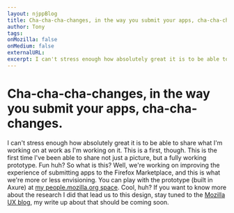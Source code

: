 ```yaml
---
layout: njppBlog
title: Cha-cha-cha-changes, in the way you submit your apps, cha-cha-changes.
author: Tony
tags: 
onMozilla: false
onMedium: false
externalURL: 
excerpt: I can't stress enough how absolutely great it is to be able to share what I'm working on at work as I'm working on it. This is a first, though. This is the first time I've been able to share not just a picture, but a fully working prototype. 
---
```


# Cha-cha-cha-changes, in the way you submit your apps, cha-cha-changes.
 
I can't stress enough how absolutely great it is to be able to share what I'm working on at work as I'm working on it. This is a first, though. This is the first time I've been able to share not just a picture, but a fully working prototype. Fun huh? So what is this? Well, we're working on improving the experience of submitting apps to the Firefox Marketplace, and this is what we're more or less envisioning. You can play with the prototype (built in Axure) at <a href="http://people.mozilla.org/~asantos/devhubSubmission032013/" target="_blank">my people.mozilla.org space</a>. Cool, huh? If you want to know more about the research I did that lead us to this design, stay tuned to the <a href="https://blog.mozilla.org/ux/">Mozilla UX blog</a>, my write up about that should be coming soon.